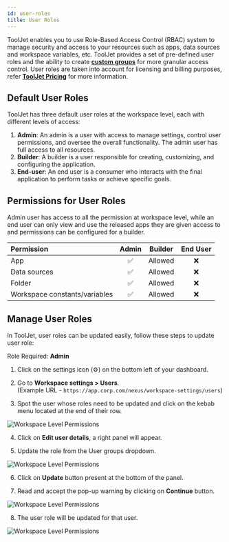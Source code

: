 ```yaml
---
id: user-roles
title: User Roles
---
```


ToolJet enables you to use Role-Based Access Control (RBAC) system to manage security and access to your resources such as apps, data sources and workspace variables, etc. ToolJet provides a set of pre-defined user roles and the ability to create **[custom groups](#)** for more granular access control. User roles are taken into account for licensing and billing purposes, refer **[ToolJet Pricing](https://www.tooljet.com/pricing)** for more information.

## Default User Roles

ToolJet has three default user roles at the workspace level, each with different levels of access:

1. **Admin**: An admin is a user with access to manage settings, control user permissions, and oversee the overall functionality. The admin user has full access to all resources.
2. **Builder**: A builder is a user responsible for creating, customizing, and configuring the application.
3. **End-user**: An end user is a consumer who interacts with the final application to perform tasks or achieve specific goals. 

## Permissions for User Roles

Admin user has access to all the permission at workspace level, while an end user can only view and use the released apps they are given access to and permissions can be configured for a builder.

|          Permission           | Admin | Builder | End User |
|:------------------------------|:-----:|:-------:|:--------:|
| App                           |  ✅   | Allowed |    ❌     | 
| Data sources                  |  ✅   | Allowed |    ❌     |
| Folder                        |  ✅   | Allowed |    ❌     |
| Workspace constants/variables |  ✅   | Allowed |    ❌     |

## Manage User Roles

In ToolJet, user roles can be updated easily, follow these steps to update user role:

Role Required: **Admin** <br/>

1. Click on the settings icon (⚙️) on the bottom left of your dashboard.

2. Go to **Workspace settings > Users**. <br/> 
    (Example URL - `https://app.corp.com/nexus/workspace-settings/users`)

3. Spot the user whose roles need to be updated and click on the kebab menu located at the end of their row. 

<img className="screenshot-full" src="/img/user-management/rbac/user-roles/edit-user-menu.png" alt="Workspace Level Permissions" />

4. Click on **Edit user details**, a right panel will appear.

5. Update the role from the User groups dropdown.

<img className="screenshot-full" src="/img/user-management/rbac/user-roles/update-user-role.png" alt="Workspace Level Permissions" />

6. Click on **Update** button present at the bottom of the panel.

7. Read and accept the pop-up warning by clicking on **Continue** button.

<img className="screenshot-full" src="/img/user-management/rbac/user-roles/warning.png" alt="Workspace Level Permissions" />

8. The user role will be updated for that user.

<img className="screenshot-full" src="/img/user-management/rbac/user-roles/updated-role.png" alt="Workspace Level Permissions" />
